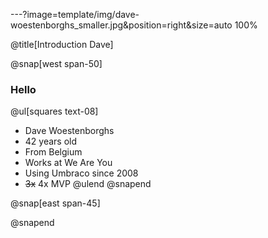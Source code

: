---?image=template/img/dave-woestenborghs_smaller.jpg&position=right&size=auto 100%

@title[Introduction Dave]

@snap[west span-50]

### Hello

@ul[squares text-08]

- Dave Woestenborghs
- 42 years old
- From Belgium
- Works at We Are You
- Using Umbraco since 2008
- ~~3x~~ 4x MVP
  @ulend
  @snapend

@snap[east span-45]

@snapend
